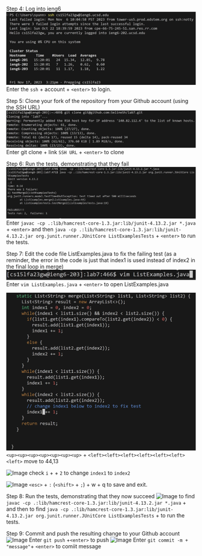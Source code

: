 
Step 4: Log into ieng6
![Image](4-1.jpg)
Enter the ```ssh``` + account + ```<enter>``` to login.

Step 5: Clone your fork of the repository from your Github account (using the SSH URL)
![Image](4-2.jpg)
Enter git clone + link  ```SSH URL``` + ```<enter>``` to clone

Step 6: Run the tests, demonstrating that they fail
![Image](4-3.jpg)
Enter ```javac -cp .:lib/hamcrest-core-1.3.jar:lib/junit-4.13.2.jar *.java``` + ```<enter>``` and then ```java -cp .:lib/hamcrest-core-1.3.jar:lib/junit-4.13.2.jar org.junit.runner.JUnitCore ListExamplesTests``` + ```<enter>``` to run the tests.



Step 7: Edit the code file ListExamples.java to fix the failing test (as a reminder, the error in the code is just that index1 is used instead of index2 in the final loop in merge)
![Image](4-4.jpg)
Enter ```vim ListExamples.java``` + ```<enter>``` to open ListExamples.java

![Image](4-12.jpg)
```<up><up><up><up><up><up><up>``` + ```<left><left><left><left><left><left><left>``` move to 44,13

![Image](4-6.jpg)
check ```i``` + <backspace> + ```2``` to change ```index1``` to ```index2``` 

![Image](4-7.jpg)
```<esc>``` + ```:``` (```<shift>``` + ```;```) + w + q to save and exit.


Step 8: Run the tests, demonstrating that they now succeed
![Image](4-8.jpg)
<up><up> to find ```javac -cp .:lib/hamcrest-core-1.3.jar:lib/junit-4.13.2.jar *.java``` + <enter> and then  <up><up> to find ```java -cp .:lib/hamcrest-core-1.3.jar:lib/junit-4.13.2.jar org.junit.runner.JUnitCore ListExamplesTests``` + <enter> to run the tests.

Step 9: Commit and push the resulting change to your Github account
![Image](4-9.jpg)
Enter ```git push``` +```<enter>``` to push
![Image](4-11.jpg)
Enter ```git commit -m + "message"```+ ```<enter>``` to comiit message
